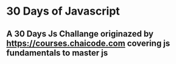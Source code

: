 # 30 Days of Javascript 
## A 30 Days Js Challange originazed by https://courses.chaicode.com covering js fundamentals to master js
